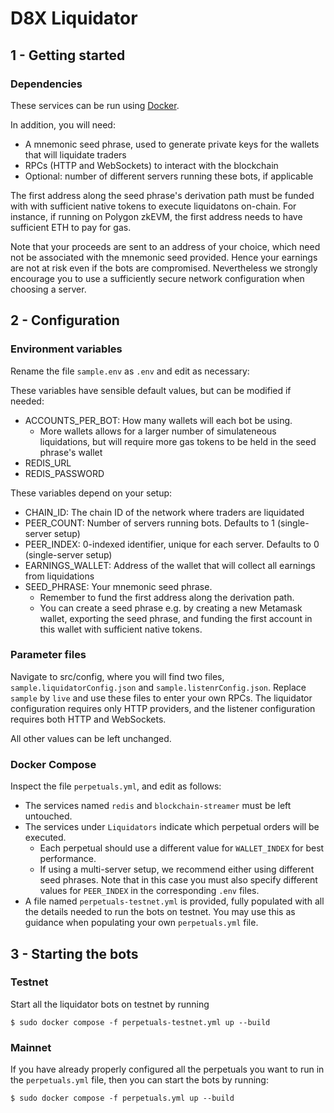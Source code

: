 # D8X Liquidator

## 1 - Getting started

### Dependencies

These services can be run using [Docker](https://docs.docker.com/get-docker/).

In addition, you will need:

- A mnemonic seed phrase, used to generate private keys for the wallets that will liquidate traders
- RPCs (HTTP and WebSockets) to interact with the blockchain
- Optional: number of different servers running these bots, if applicable

The first address along the seed phrase's derivation path must be funded with with sufficient native tokens to execute liquidatons on-chain. For instance, if running on Polygon zkEVM, the first address needs to have sufficient ETH to pay for gas.

Note that your proceeds are sent to an address of your choice, which need not be associated with the mnemonic seed provided. Hence your earnings are not at risk even if the bots are compromised. Nevertheless we strongly encourage you to use a sufficiently secure network configuration when choosing a server.

## 2 - Configuration

### Environment variables

Rename the file `sample.env` as `.env` and edit as necessary:

These variables have sensible default values, but can be modified if needed:

- ACCOUNTS_PER_BOT: How many wallets will each bot be using.
  - More wallets allows for a larger number of simulateneous liquidations, but will require more gas tokens to be held in the seed phrase's wallet
- REDIS_URL
- REDIS_PASSWORD

These variables depend on your setup:

- CHAIN_ID: The chain ID of the network where traders are liquidated
- PEER_COUNT: Number of servers running bots. Defaults to 1 (single-server setup)
- PEER_INDEX: 0-indexed identifier, unique for each server. Defaults to 0 (single-server setup)
- EARNINGS_WALLET: Address of the wallet that will collect all earnings from liquidations
- SEED_PHRASE: Your mnemonic seed phrase.
  - Remember to fund the first address along the derivation path.
  - You can create a seed phrase e.g. by creating a new Metamask wallet, exporting the seed phrase, and funding the first account in this wallet with sufficient native tokens.

### Parameter files

Navigate to src/config, where you will find two files, `sample.liquidatorConfig.json` and `sample.listenrConfig.json`. Replace `sample` by `live` and use these files to enter your own RPCs. The liquidator configuration requires only HTTP providers, and the listener configuration requires both HTTP and WebSockets.

All other values can be left unchanged.

### Docker Compose

Inspect the file `perpetuals.yml`, and edit as follows:

- The services named `redis` and `blockchain-streamer` must be left untouched.
- The services under `Liquidators` indicate which perpetual orders will be executed.
  - Each perpetual should use a different value for `WALLET_INDEX` for best performance.
  - If using a multi-server setup, we recommend either using different seed phrases. Note that in this case you must also specify different values for `PEER_INDEX` in the corresponding `.env` files.
- A file named `perpetuals-testnet.yml` is provided, fully populated with all the details needed to run the bots on testnet. You may use this as guidance when populating your own `perpetuals.yml` file.

## 3 - Starting the bots

### Testnet

Start all the liquidator bots on testnet by running

```
$ sudo docker compose -f perpetuals-testnet.yml up --build
```

### Mainnet

If you have already properly configured all the perpetuals you want to run in the `perpetuals.yml` file, then you can start the bots by running:

```
$ sudo docker compose -f perpetuals.yml up --build
```
